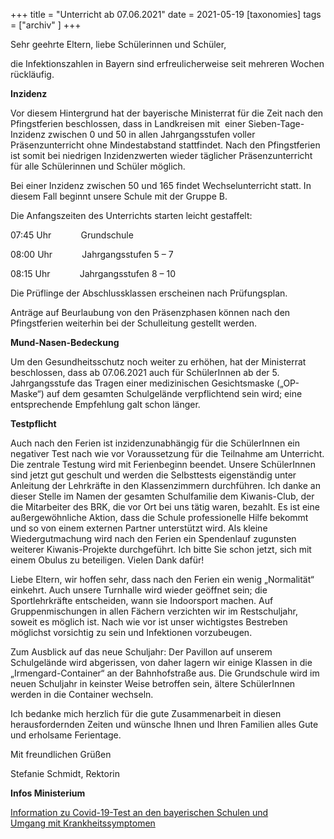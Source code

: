 +++
title = "Unterricht ab 07.06.2021"
date = 2021-05-19
[taxonomies]
tags = ["archiv" ]
+++

Sehr geehrte Eltern, liebe Schülerinnen und Schüler,

die Infektionszahlen in Bayern sind erfreulicherweise seit mehreren Wochen rückläufig.

**Inzidenz**

Vor diesem Hintergrund hat der bayerische Ministerrat für die Zeit nach den Pfingstferien beschlossen, dass in Landkreisen mit  einer Sieben-Tage-Inzidenz zwischen 0 und 50 in allen Jahrgangsstufen voller Präsenzunterricht ohne Mindestabstand stattfindet. Nach den Pfingstferien ist somit bei niedrigen Inzidenzwerten wieder täglicher Präsenzunterricht für alle Schülerinnen und Schüler möglich.

Bei einer Inzidenz zwischen 50 und 165 findet Wechselunterricht statt. In diesem Fall beginnt unsere Schule mit der Gruppe B.

Die Anfangszeiten des Unterrichts starten leicht gestaffelt:

07:45 Uhr            Grundschule

08:00 Uhr            Jahrgangsstufen 5 – 7

08:15 Uhr            Jahrgangsstufen 8 – 10

Die Prüflinge der Abschlussklassen erscheinen nach Prüfungsplan.

Anträge auf Beurlaubung von den Präsenzphasen können nach den Pfingstferien weiterhin bei der Schulleitung gestellt werden.

**Mund-Nasen-Bedeckung**

Um den Gesundheitsschutz noch weiter zu erhöhen, hat der Ministerrat beschlossen, dass ab 07.06.2021 auch für SchülerInnen ab der 5. Jahrgangsstufe das Tragen einer medizinischen Gesichtsmaske („OP-Maske“) auf dem gesamten Schulgelände verpflichtend sein wird; eine entsprechende Empfehlung galt schon länger.

**Testpflicht**

Auch nach den Ferien ist inzidenzunabhängig für die SchülerInnen ein negativer Test nach wie vor Voraussetzung für die Teilnahme am Unterricht. Die zentrale Testung wird mit Ferienbeginn beendet. Unsere SchülerInnen sind jetzt gut geschult und werden die Selbsttests eigenständig unter Anleitung der Lehrkräfte in den Klassenzimmern durchführen. Ich danke an dieser Stelle im Namen der gesamten Schulfamilie dem Kiwanis-Club, der die Mitarbeiter des BRK, die vor Ort bei uns tätig waren, bezahlt. Es ist eine außergewöhnliche Aktion, dass die Schule professionelle Hilfe bekommt und so von einem externen Partner unterstützt wird. Als kleine Wiedergutmachung wird nach den Ferien ein Spendenlauf zugunsten weiterer Kiwanis-Projekte durchgeführt. Ich bitte Sie schon jetzt, sich mit einem Obulus zu beteiligen. Vielen Dank dafür!

Liebe Eltern, wir hoffen sehr, dass nach den Ferien ein wenig „Normalität“ einkehrt. Auch unsere Turnhalle wird wieder geöffnet sein; die Sportlehrkräfte entscheiden, wann sie Indoorsport machen. Auf Gruppenmischungen in allen Fächern verzichten wir im Restschuljahr, soweit es möglich ist. Nach wie vor ist unser wichtigstes Bestreben möglichst vorsichtig zu sein und Infektionen vorzubeugen.

Zum Ausblick auf das neue Schuljahr: Der Pavillon auf unserem Schulgelände wird abgerissen, von daher lagern wir einige Klassen in die „Irmengard-Container“ an der Bahnhofstraße aus. Die Grundschule wird im neuen Schuljahr in keinster Weise betroffen sein, ältere SchülerInnen werden in die Container wechseln.

Ich bedanke mich herzlich für die gute Zusammenarbeit in diesen herausfordernden Zeiten und wünsche Ihnen und Ihren Familien alles Gute und erholsame Ferientage.

Mit freundlichen Grüßen

Stefanie Schmidt, Rektorin

  

**Infos Ministerium**

[Information zu Covid-19-Test an den bayerischen Schulen und  
Umgang mit Krankheitssymptomen](https://volksschule-partenkirchen.de/wp-content/uploads/Schreiben-vom-KM.pdf)
